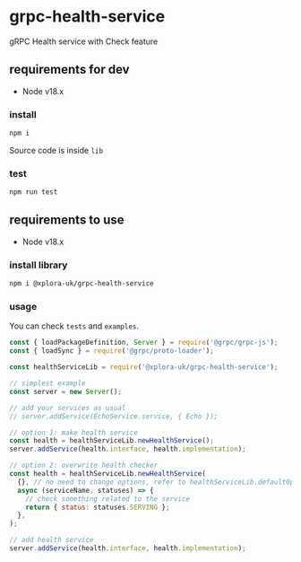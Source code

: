 # grpc-health-service

gRPC Health service with Check feature

## requirements for dev

* Node v18.x

### install

```sh
npm i
```

Source code is inside `lib`

### test

```sh
npm run test
```

## requirements to use

* Node v18.x

### install library

```sh
npm i @xplora-uk/grpc-health-service
```

### usage

You can check `tests` and `examples`.

```javascript
const { loadPackageDefinition, Server } = require('@grpc/grpc-js');
const { loadSync } = require('@grpc/proto-loader');

const healthServiceLib = require('@xplora-uk/grpc-health-service');

// simplest example
const server = new Server();

// add your services as usual
// server.addService(EchoService.service, { Echo });

// option 1: make health service
const health = healthServiceLib.newHealthService();
server.addService(health.interface, health.implementation);

// option 2: overwrite health checker
const health = healthServiceLib.newHealthService(
  {}, // no need to change options, refer to healthServiceLib.defaultOptions
  async (serviceName, statuses) => {
    // check something related to the service
    return { status: statuses.SERVING };
  },
);

// add health service
server.addService(health.interface, health.implementation);
```
